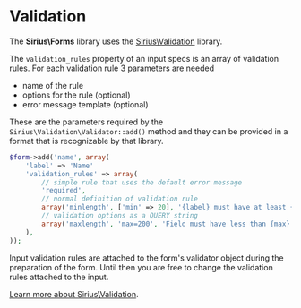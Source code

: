 # Validation

The **Sirius\Forms** library uses the [Sirius\Validation](http://github.com/siriusphp/validation) library.

The `validation_rules` property of an input specs is an array of validation rules. For each validation rule 3 parameters are needed

- name of the rule
- options for the rule (optional)
- error message template (optional)

These are the parameters required by the `Sirius\Validation\Validator::add()` method and they can be provided in a format that is recognizable by that library.

```php
$form->add('name', array(
    'label' => 'Name'
	'validation_rules' => array(
		// simple rule that uses the default error message
		'required',
		// normal definition of validation rule
		array('minlength', ['min' => 20], '{label} must have at least {min} characters'),
		// validation options as a QUERY string
		array('maxlength', 'max=200', 'Field must have less than {max} characters')
	),
));

```

Input validation rules are attached to the form's validator object during the preparation of the form. Until then you are free to change the validation rules attached to the input.

[Learn more about Sirius\Validation](http://github.com/siriusphp/validation).

